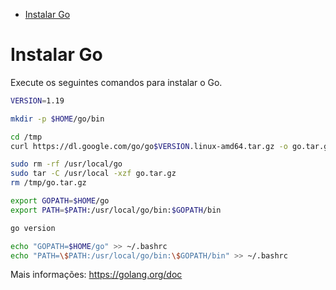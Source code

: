 <!-- TOC -->

- [Instalar Go](#instalar-go)

<!-- TOC -->

# Instalar Go

Execute os seguintes comandos para instalar o Go.

```bash
VERSION=1.19

mkdir -p $HOME/go/bin

cd /tmp
curl https://dl.google.com/go/go$VERSION.linux-amd64.tar.gz -o go.tar.gz

sudo rm -rf /usr/local/go 
sudo tar -C /usr/local -xzf go.tar.gz
rm /tmp/go.tar.gz

export GOPATH=$HOME/go
export PATH=$PATH:/usr/local/go/bin:$GOPATH/bin

go version

echo "GOPATH=$HOME/go" >> ~/.bashrc
echo "PATH=\$PATH:/usr/local/go/bin:\$GOPATH/bin" >> ~/.bashrc
```

Mais informações: https://golang.org/doc
